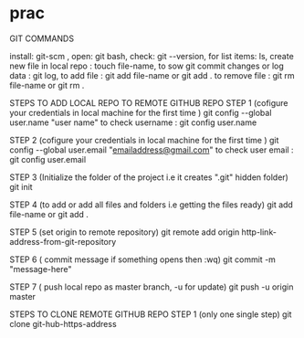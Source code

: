 # prac
GIT COMMANDS

install: git-scm , 
open: git bash, 
check: git --version, 
for list items: ls, 
create new file in local repo : touch file-name, 
to sow git commit changes or log data : git log,
to add file : git add file-name or git add .
to remove file : git rm file-name or git rm .



STEPS TO ADD LOCAL REPO TO REMOTE GITHUB REPO
STEP 1 (cofigure your credentials in local machine for the first time )
git config --global user.name "user name" 
to check username : git config user.name 

STEP 2 (cofigure your credentials in local machine for the first time )
git config --global user.email "emailaddress@gmail.com" 
to check user email : git config user.email 

STEP 3 (Initialize the folder of the project i.e it creates ".git" hidden folder)
git init 

STEP 4 (to add or add all files and folders i.e getting the files ready)
git add file-name or git add . 

STEP 5 (set origin to remote repository)
git remote add origin http-link-address-from-git-repository 

STEP 6 ( commit message if something opens then :wq)
git commit -m "message-here"

STEP 7 ( push local repo as master branch, -u for update)
git push -u origin master


STEPS TO CLONE REMOTE GITHUB REPO
STEP 1 (only one single step)
git clone git-hub-https-address


